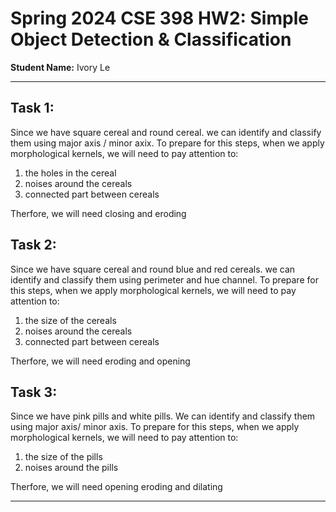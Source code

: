 # Spring 2024 CSE 398 HW2: Simple Object Detection & Classification

**Student Name:** Ivory Le

---

## Task 1: 

Since we have square cereal and round cereal. we can identify and classify them using major axis / minor axix. To prepare for this steps, when we apply morphological kernels, we will need to pay attention to:
1. the holes in the cereal
1. noises around the cereals
1. connected part between cereals

Therfore, we will need closing and eroding


## Task 2: 

Since we have square cereal and round blue and red cereals. we can identify and classify them using perimeter and hue channel. To prepare for this steps, when we apply morphological kernels, we will need to pay attention to:
1. the size of the cereals
1. noises around the cereals
1. connected part between cereals

Therfore, we will need eroding and opening

## Task 3: 

Since we have pink pills and white pills. We can identify and classify them using major axis/ minor axis. To prepare for this steps, when we apply morphological kernels, we will need to pay attention to:
1. the size of the pills
1. noises around the pills

Therfore, we will need opening eroding and dilating


---


